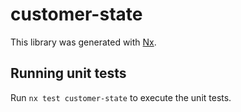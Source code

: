 # customer-state

This library was generated with [Nx](https://nx.dev).

## Running unit tests

Run `nx test customer-state` to execute the unit tests.
